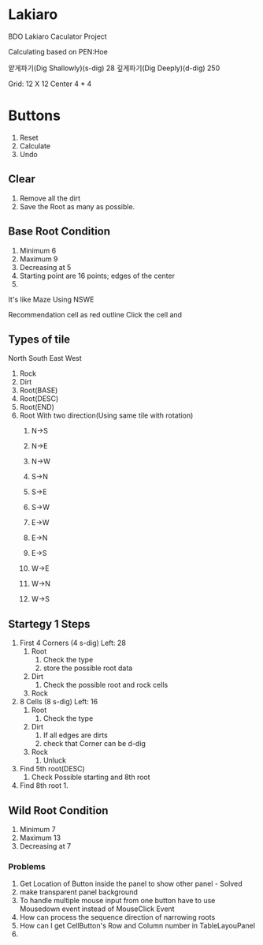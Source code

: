 # Lakiaro

BDO Lakiaro Caculator Project 

Calculating based on PEN:Hoe

얕게파기(Dig Shallowly)(s-dig) 28
깊게파기(Dig Deeply)(d-dig) 250

Grid: 12 X 12
Center 4 * 4



# Buttons
1. Reset
2. Calculate
3. Undo

## Clear
1. Remove all the dirt 
2. Save the Root as many as possible.

## Base Root Condition

1. Minimum 6 
2. Maximum 9
3. Decreasing at 5
4. Starting point are 16 points; edges of the center
5. 

It's like Maze
Using NSWE

Recommendation cell as red outline
Click the cell and 

##  Types of tile

North
South
East
West


1. Rock
2. Dirt
3. Root(BASE)
4. Root(DESC)
5. Root(END)
6. Root With two direction(Using same tile with rotation) 
    1. N->S
    2. N->E
    3. N->W

    1. S->N
    2. S->E
    3. S->W

    1. E->W
    2. E->N
    3. E->S

    1. W->E
    2. W->N
    3. W->S


## Startegy 1 Steps

1. First 4 Corners (4 s-dig) Left: 28
    1. Root
        1. Check the type
        2. store the possible root data
    2. Dirt
        1. Check the possible root and rock cells
    3. Rock
2. 8 Cells  (8 s-dig) Left: 16
    1. Root
        1. Check the type
    2. Dirt
        1. If all edges are dirts
        2. check that Corner can be d-dig
    3. Rock
        1. Unluck
3. Find 5th root(DESC)
    1. Check Possible starting and 8th root
4. Find 8th root
    1. 

## Wild Root Condition
1. Minimum 7
2. Maximum 13
3. Decreasing at 7

### Problems
1. Get Location of Button inside the panel to show other panel - Solved
2. make transparent panel background
3. To handle multiple mouse input from one button have to use Mousedown event instead of MouseClick Event
4. How can process the sequence direction of narrowing roots
5. How can I get CellButton's Row and Column number in TableLayouPanel
6. 